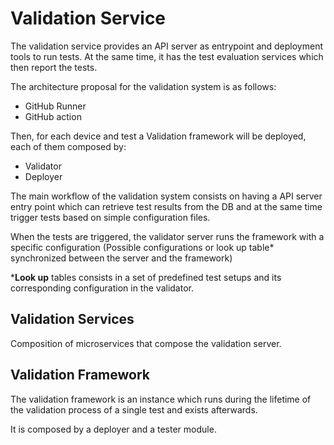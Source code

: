 # Validation Service

The validation service provides an API server as entrypoint and deployment tools to run tests. At the same time, it has the test evaluation 
services which then report the tests.

The architecture proposal for the validation system is as follows:
- GitHub Runner
- GitHub action

Then, for each device and test a Validation framework will be deployed, each of them composed by:
- Validator
- Deployer

The main workflow of the validation system consists on having a API server entry point which can retrieve test results from the DB and at the same time trigger tests based on simple configuration files.

When the tests are triggered, the validator server runs the framework with a specific configuration (Possible configurations or look up table* synchronized between the server and the framework)

***Look up** tables consists in a set of predefined test setups and its corresponding configuration in the validator.



## Validation Services
Composition of microservices that compose the validation server.

## Validation Framework
The validation framework is an instance which runs during the lifetime of the validation process of a single test and exists afterwards.

It is composed by a deployer and a tester module. 

